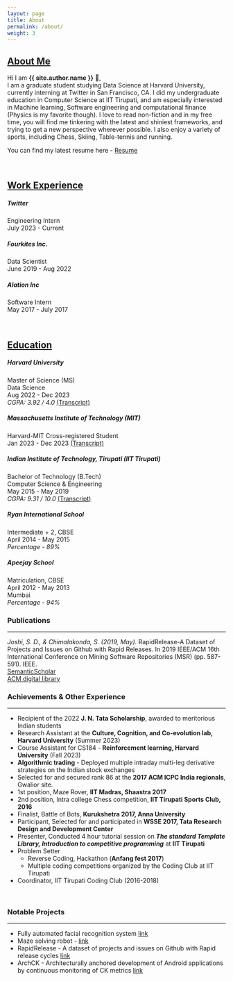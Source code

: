 ```yaml
---
layout: page
title: About
permalink: /about/
weight: 3
---
```


[About Me](#about-me)
--------------------

Hi I am **{{ site.author.name }}** :wave:,<br>
I am a graduate student studying Data Science at Harvard University, currently interning at Twitter in San Francisco, CA. I did my undergraduate education in Computer Science at IIT Tirupati, and am especially interested in Machine learning, Software engineering and computational finance (Physics is my favorite though).  I love to read non-fiction and in my free time, you will find me tinkering with the latest and shiniest frameworks, and trying to get a new perspective wherever possible. I also enjoy a variety of sports, including Chess, Skiing, Table-tennis and running.

You can find my latest resume here - [Resume](../resume_saket_harvard_jun_2023_twitter.pdf)

<br>

[Work Experience](#work-experience)
--------------------
<!--
<div class="row">
{% include about/skills.html title="Programming Skills" source=site.data.programming-skills %}
{% include about/skills.html title="Other Skills" source=site.data.other-skills %}
</div>

<div class="row">
{% include about/timeline.html %}
</div>
-->


##### Twitter
Engineering Intern <br>
July 2023 - Current <br>

##### Fourkites Inc.
Data Scientist <br>
June 2019 - Aug 2022  <br>

##### Alation Inc
Software Intern <br>
May 2017 - July 2017 <br>


<br>

[Education](#education)
---------------------

##### Harvard University
Master of Science (MS) <br>
Data Science <br>
Aug 2022 - Dec 2023 <br>
*CGPA: 3.92 / 4.0*  [(Transcript)](../transcript_harvard.pdf) <br> 

##### Massachusetts Institute of Technology (MIT)
Harvard-MIT Cross-registered Student <br>
Jan 2023 - Dec 2023 [(Transcript)](../transcript_harvard.pdf) <br>


##### Indian Institute of Technology, Tirupati (IIT Tirupati)
Bachelor of Technology (B.Tech) <br>
Computer Science & Engineering <br>
May 2015 - May 2019 <br>
*CGPA: 9.31 / 10.0*  [(Transcript)](../transcript_iit.pdf) <br>

##### Ryan International School 
Intermediate + 2, CBSE<br>
April 2014 - May 2015 <br>
*Percentage - 89%*

##### Apeejay School
Matriculation, CBSE <br>
April 2012 - May 2013 <br>
Mumbai <br>
*Percentage - 94%*

### Publications
---------------------

*Joshi, S. D., & Chimalakonda, S. (2019, May).* RapidRelease-A Dataset of Projects and Issues on Github with Rapid Releases. In 2019 IEEE/ACM 16th International Conference on Mining Software Repositories (MSR) (pp. 587-591). IEEE. <br>
[SemanticScholar](https://www.semanticscholar.org/paper/RapidRelease-A-Dataset-of-Projects-and-Issues-on-Joshi-Chimalakonda/b1bffb9d54687235b141372b4b94165a48e83bac) <br>
[ACM digital library](https://dl.acm.org/doi/10.1109/MSR.2019.00088) 
<br>

### Achievements & Other Experience 
---------------------
+ Recipient of the 2022 **J. N. Tata Scholarship**, awarded to meritorious Indian students
+ Research Assistant at the **Culture, Cognition, and Co-evolution lab, Harvard University** (Summer 2023)
+ Course Assistant for CS184 - **Reinforcement learning, Harvard University** (Fall 2023)
+ **Algorithmic trading** - Deployed multiple intraday multi-leg derivative strategies on the Indian stock exchanges
+ Selected for and secured rank 86 at the **2017 ACM ICPC India regionals**, Gwalior site.
+ 1st position, Maze Rover, **IIT Madras, Shaastra 2017**
+ 2nd position, Intra college Chess competition, **IIT Tirupati Sports Club, 2016**
+ Finalist, Battle of Bots, **Kurukshetra 2017, Anna University**
+ Participant, Selected for and participated in **WSSE 2017, Tata Research Design and Development Center**
+ Presenter, Conducted 4 hour tutorial session on ***The standard Template Library, Introduction to competitive programming*** at **IIT Tirupati**
+ Problem Setter
	+ Reverse Coding, Hackathon (**Anfang fest 2017**)
	+ Multiple coding competitions organized by the Coding Club at IIT Tirupati
+ Coordinator, IIT Tirupati Coding Club (2016-2018)
<br>

### Notable Projects
---------------------

+ Fully automated facial recognition system [link](/projects/1-facial-recognition)
+ Maze solving robot - [link](/projects/2-maze-solving-robot)
+ RapidRelease - A dataset of projects and issues on Github with Rapid release cycles [link](/projects/3-rapidrelease)
+ ArchCK - Architecturally anchored development of Android applications by continuous monitoring of CK metrics [link](/projects/4-archck)
<br>



